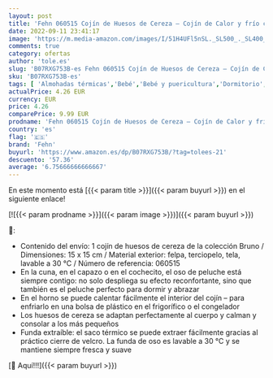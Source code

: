 ```yaml
---
layout: post
title: 'Fehn 060515 Cojín de Huesos de Cereza – Cojín de Calor y frío con diseño de Oso de Peluche para bebés y niños pequeños a Partir de 0 Meses – Tamaño: 15 x 15 cm – Multicolor'
date: 2022-09-11 23:41:17
image: 'https://m.media-amazon.com/images/I/51H4UFl5nSL._SL500_._SL400_.jpg'
comments: true
category: ofertas
author: 'tole.es'
slug: 'B07RXG753B-es Fehn 060515 Cojín de Huesos de Cereza – Cojín de Calor y...'
sku: 'B07RXG753B-es'
tags: [ 'Almohadas térmicas','Bebé','Bebé y puericultura','Dormitorio','Ropa de cama','Salud y cuidado personal','Tratamientos de frío y calor','bebés','fehn','🇪🇸', ]
actualPrice: 4.26 EUR
currency: EUR
price: 4.26
comparePrice: 9.99 EUR
prodname: 'Fehn 060515 Cojín de Huesos de Cereza – Cojín de Calor y frío con diseño de Oso de Peluche para bebés y niños pequeños a Partir de 0 Meses – Tamaño: 15 x 15 cm – Multicolor'
country: 'es'
flag: '🇪🇸'
brand: 'Fehn'
buyurl: 'https://www.amazon.es/dp/B07RXG753B/?tag=tolees-21'
descuento: '57.36'
average: '6.75666666666667'
---
```


En este momento está [{{< param title >}}]({{< param buyurl >}}) en el siguiente enlace!

[![{{< param prodname >}}]({{< param image >}})]({{< param buyurl >}})

🔎:

- Contenido del envío: 1 cojín de huesos de cereza de la colección Bruno / Dimensiones: 15 x 15 cm / Material exterior: felpa, terciopelo, tela, lavable a 30 °C / Número de referencia: 060515
- En la cuna, en el capazo o en el cochecito, el oso de peluche está siempre contigo: no solo despliega su efecto reconfortante, sino que también es el peluche perfecto para dormir y abrazar
- En el horno se puede calentar fácilmente el interior del cojín – para enfriarlo en una bolsa de plástico en el frigorífico o el congelador
- Los huesos de cereza se adaptan perfectamente al cuerpo y calman y consolar a los más pequeños
- Funda extraíble: el saco térmico se puede extraer fácilmente gracias al práctico cierre de velcro. La funda de oso es lavable a 30 °C y se mantiene siempre fresca y suave

[🛒 Aquí!!!]({{< param buyurl >}})
